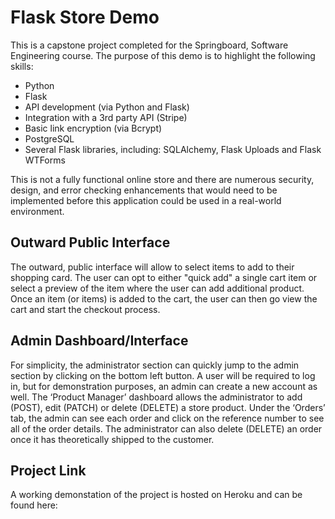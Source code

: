 # Flask Store Demo

This is a capstone project completed for the Springboard, Software Engineering course. The purpose of this demo is to highlight the following skills:

- Python
- Flask
- API development (via Python and Flask)
- Integration with a 3rd party API (Stripe)
- Basic link encryption (via Bcrypt)
- PostgreSQL
- Several Flask libraries, including: SQLAlchemy, Flask Uploads and Flask WTForms

This is not a fully functional online store and there are numerous security, design, and error checking enhancements that would need to be implemented before this application could be used in a real-world environment.

## Outward Public Interface

The outward, public interface will allow to select items to add to their shopping card. The user can opt to either "quick add" a single cart item or select a preview of the item where the user can add additional product. Once an item (or items) is added to the cart, the user can then go view the cart and start the checkout process.

## Admin Dashboard/Interface
For simplicity, the administrator section can quickly jump to the admin section by clicking on the bottom left button. A user will be required to log in, but for demonstration purposes, an admin can create a new account as well. The ‘Product Manager’ dashboard allows the administrator to add (POST), edit (PATCH) or delete (DELETE) a store product. Under the ‘Orders’ tab, the admin can see each order and click on the reference number to see all of the order details. The administrator can also delete (DELETE) an order once it has theoretically shipped to the customer.

## Project Link
A working demonstation of the project is hosted on Heroku and can be found here:
